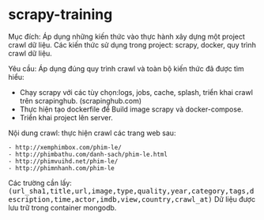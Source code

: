 # scrapy-training
Mục đích: Áp dụng những kiến thức vào thực hành xây dựng một project crawl dữ liệu.
Các kiến thức sử dụng trong project: scrapy, docker, quy trình crawl dữ liệu.

Yêu cầu: Áp dụng đúng quy trình crawl và toàn bộ kiến thức đã được tìm hiểu:

-  Chạy scrapy với các tùy chọn:logs, jobs, cache, splash, triển khai crawl trên scrapinghub. (scrapinghub.com)
-  Thực hiện tạo dockerfile để Build image scrapy và docker-compose.
-  Triển khai project lên server.

Nội dung crawl: thực hiện crawl các trang web sau:

```
- http://xemphimbox.com/phim-le/
- http://phimbathu.com/danh-sach/phim-le.html
- http://phimvuihd.net/phim-le/
- http://phimnhanh.com/phim-le
```

Các trường cần lấy: 
<kbd>(url_sha1,title,url,image,type,quality,year,category,tags,description,time,actor,imdb,view,country,crawl_at)</kbd>
Dữ liệu được lưu trữ trong container mongodb.
